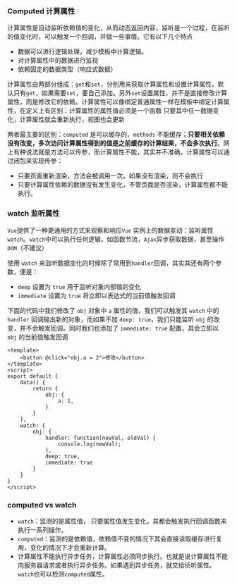 ### Computed 计算属性

计算属性是自动监听依赖值的变化，从而动态返回内容，监听是一个过程，在监听的值变化时，可以触发一个回调，并做一些事情。它有以下几个特点

- 数据可以进行逻辑处理，减少模板中计算逻辑。
- 对计算属性中的数据进行监视
- 依赖固定的数据类型（响应式数据）

计算属性由两部分组成：`get`和`set`，分别用来获取计算属性和设置计算属性。默认只有`get`，如果需要`set`，要自己添加。另外`set`设置属性，并不是直接修改计算属性，而是修改它的依赖。计算属性可以像绑定普通属性一样在模板中绑定计算属性，在定义上有区别：计算属性的属性值必须是一个函数
只要其中任一数据变化，计算属性就会重新执行，视图也会更新

两者最主要的区别：`computed` 是可以缓存的，`methods` 不能缓存；**只要相关依赖没有改变，多次访问计算属性得到的值是之前缓存的计算结果，不会多次执行**。网上有种说法就是方法可以传参，而计算属性不能，其实并不准确，计算属性可以通过闭包来实现传参：

- 只要页面重新渲染，方法会被调用一次。如果没有渲染，则不会执行
- 只要计算属性依赖的数据没有发生变化，不管页面是否渲染，计算属性都不能执行。

### watch 监听属性

`Vue`提供了一种更通用的方式来观察和响应`Vue` 实例上的数据变动：监听属性`watch`。`watch`中可以执行任何逻辑，如函数节流，`Ajax`异步获取数据，甚至操作 `DOM`（不建议）

使用 `watch` 来监听数据变化的时候除了常用到`handler`回调，其实其还有两个参数，便是：

- `deep` 设置为 `true` 用于监听对象内部值的变化
- `immediate` 设置为 `true` 将立即以表达式的当前值触发回调

下面的代码中我们修改了 `obj` 对象中 `a` 属性的值，我们可以触发其 `watch` 中的 `handler` 回调输出新的对象，而如果不加 `deep: true`，我们只能监听 `obj` 的改变，并不会触发回调。同时我们也添加了 `immediate: true` 配置，其会立即以 `obj` 的当前值触发回调

```
<template>
    <button @click="obj.a = 2">修改</button>
</template>
<script>
export default {
    data() {
        return {
            obj: {
                a: 1,
            }
        }
    },
    watch: {
        obj: {
            handler: function(newVal, oldVal) {
                console.log(newVal);
            },
            deep: true,
            immediate: true
        }
    }
}
</script>
```

### computed vs watch

- `watch`：监测的是属性值， 只要属性值发生变化，其都会触发执行回调函数来执行一系列操作。
- `computed`：监测的是依赖值，依赖值不变的情况下其会直接读取缓存进行复用，变化的情况下才会重新计算。
- 计算属性不能执行异步任务，计算属性必须同步执行。也就是说计算属性不能向服务器请求或者执行异步任务。如果遇到异步任务，就交给侦听属性。`watch`也可以检测`computed`属性。
